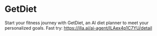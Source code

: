 # GetDiet
Start your fitness journey with GetDiet, an AI diet planner to meet your personalized goals.
Fast try: https://illa.ai/ai-agent/ILAex4p1C7YU/detail
